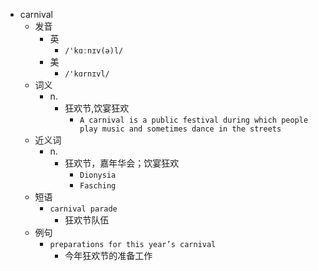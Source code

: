 - carnival
  - 发音
    - 英
      - `/'kɑːnɪv(ə)l/`
    - 美
      - `/'kɑrnɪvl/`
  - 词义
    - n.
      - 狂欢节,饮宴狂欢
        - `A carnival is a public festival during which people play music and sometimes dance in the streets`
  - 近义词
    - n.
      - 狂欢节，嘉年华会；饮宴狂欢
        - `Dionysia`
        - `Fasching`
  - 短语
    - `carnival parade`
      - 狂欢节队伍 
  - 例句
    - `preparations for this year’s carnival`
      - 今年狂欢节的准备工作

